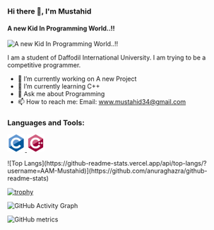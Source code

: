 ### Hi there 👋, I'm Mustahid
#### A new Kid In Programming World..!!
![A new Kid In Programming World..!!](https://scontent.fdac129-1.fna.fbcdn.net/v/t39.30808-6/285696389_1321913061668809_6940991414922176078_n.jpg?_nc_cat=100&ccb=1-7&_nc_sid=09cbfe&_nc_eui2=AeFW9meLo5fxAEF2nP76wPoPZP7RW-c98gJk_tFb5z3yAvJxctmIGrkIpS8xvrBv1Uekoj_fvPCdkaGX-QMuHD2e&_nc_ohc=u4iNrpoYJLcAX-Rf8O5&_nc_ht=scontent.fdac129-1.fna&oh=00_AT8UZH05gzjv5Ow4ejQ9NuZ4udgqRooAisO20YQpSsqH9Q&oe=62A35C48)

I am a student of Daffodil International University. 
I am trying to be a competitive programmer.



- 🔭 I’m currently working on A new Project 
- 🌱 I’m currently learning C++ 
- 💬 Ask me about Programming  
- 📫 How to reach me: Email: www.mustahid34@gmail.com 

<h3 align="left">Languages and Tools:</h3>
<p align="left"> <a href="https://www.cprogramming.com/" target="_blank" rel="noreferrer"> <img src="https://raw.githubusercontent.com/devicons/devicon/master/icons/c/c-original.svg" alt="c" width="40" height="40"/> </a> <a href="https://www.w3schools.com/cpp/" target="_blank" rel="noreferrer"> <img src="https://raw.githubusercontent.com/devicons/devicon/master/icons/cplusplus/cplusplus-original.svg" alt="cplusplus" width="40" height="40"/> </a> </p>
  ![Top Langs](https://github-readme-stats.vercel.app/api/top-langs/?username=AAM-Mustahid)](https://github.com/anuraghazra/github-readme-stats)



[![trophy](https://github-profile-trophy.vercel.app/?username=AAM-Mustahid)](https://github.com/ryo-ma/github-profile-trophy)



 

![GitHub Activity Graph](https://activity-graph.herokuapp.com/graph?username=AAM-Mustahid)  

![GitHub metrics](https://metrics.lecoq.io/AAM-Mustahid)  



<p align="left">
</p>


  

